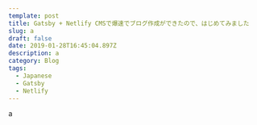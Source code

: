 ```yaml
---
template: post
title: Gatsby + Netlify CMSで爆速でブログ作成ができたので、はじめてみました
slug: a
draft: false
date: 2019-01-28T16:45:04.897Z
description: a
category: Blog
tags:
  - Japanese
  - Gatsby
  - Netlify
---
```

a
